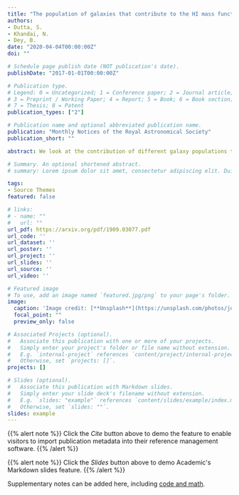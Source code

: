 ```yaml
---
title: "The population of galaxies that contribute to the HI mass function"
authors:
- Dutta, S.
- Khandai, N.
- Dey, B.
date: "2020-04-04T00:00:00Z"
doi: ""

# Schedule page publish date (NOT publication's date).
publishDate: "2017-01-01T00:00:00Z"

# Publication type.
# Legend: 0 = Uncategorized; 1 = Conference paper; 2 = Journal article;
# 3 = Preprint / Working Paper; 4 = Report; 5 = Book; 6 = Book section;
# 7 = Thesis; 8 = Patent
publication_types: ["2"]

# Publication name and optional abbreviated publication name.
publication: "Monthly Notices of the Royal Astronomical Society"
publication_short: ""

abstract: We look at the contribution of different galaxy populations to the atomic hydrogen (H I) mass function (HIMF) and the H I density parameter, ΩH I, in the local Universe. Our analysis is based on a sample of 7857 H I selected galaxies selected from a volume common to the Sloan Digital Sky Survey (SDSS) and Arecibo Fast Legacy ALFA (40 per cent catalogue – α.40) surveys. We define different populations of galaxies in the colour (u − r)–magnitude (Mr) plane and compute the HIMF for each of them. Additionally we compute the HIMF for dark galaxies; these are undetected in SDSS and represent ∼2 per cent of the total sample. We find that the luminous red population dominates the total HIMF for log10(MHIh270/M⊙)≥10.4⁠. The full red population – luminous and faint – represents about ∼17 per cent of the ΩH I budget, while that of the dark population is ∼3 per cent⁠. The HIMF about the knee, log10(MHIh270/M⊙)∈[8,10.4]⁠, is dominated by the faint and luminous blue populations, the latter dominating at larger masses in this interval. Their total contribution to ΩH I is ∼55−70 per cent⁠, the variation depending on the definition of population. The dominant populations at the low-mass end, log10(MHIh270/M⊙)≤8.0 are the faint blue and faint bluer populations, the latter’s dominance being sensitive to its definition. The full blue (blue–bluer luminous and faint) population represents ∼80 per cent of ΩH I. A bimodal HIMF suggested by our results is however not seen since the amplitude of the HIMF of the luminous red population is small compared to that of the luminous blue population.

# Summary. An optional shortened abstract.
# summary: Lorem ipsum dolor sit amet, consectetur adipiscing elit. Duis posuere tellus ac convallis placerat. Proin tincidunt magna sed ex sollicitudin condimentum.

tags:
- Source Themes
featured: false

# links:
# - name: ""
#   url: ""
url_pdf: https://arxiv.org/pdf/1909.03077.pdf
url_code: ''
url_dataset: ''
url_poster: ''
url_project: ''
url_slides: ''
url_source: ''
url_video: ''

# Featured image
# To use, add an image named `featured.jpg/png` to your page's folder. 
image:
  caption: 'Image credit: [**Unsplash**](https://unsplash.com/photos/jdD8gXaTZsc)'
  focal_point: ""
  preview_only: false

# Associated Projects (optional).
#   Associate this publication with one or more of your projects.
#   Simply enter your project's folder or file name without extension.
#   E.g. `internal-project` references `content/project/internal-project/index.md`.
#   Otherwise, set `projects: []`.
projects: []

# Slides (optional).
#   Associate this publication with Markdown slides.
#   Simply enter your slide deck's filename without extension.
#   E.g. `slides: "example"` references `content/slides/example/index.md`.
#   Otherwise, set `slides: ""`.
slides: example
---
```


{{% alert note %}}
Click the *Cite* button above to demo the feature to enable visitors to import publication metadata into their reference management software.
{{% /alert %}}

{{% alert note %}}
Click the *Slides* button above to demo Academic's Markdown slides feature.
{{% /alert %}}

Supplementary notes can be added here, including [code and math](https://sourcethemes.com/academic/docs/writing-markdown-latex/).
